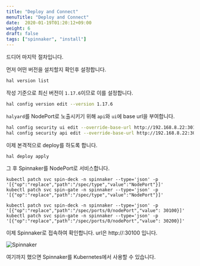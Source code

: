 ```yaml
---
title: "Deploy and Connect"
menuTitle: "Deploy and Connect"
date:  2020-01-19T01:20:12+09:00
weight: 6
draft: false
tags: ["spinnaker", "install"]
---
```


드디어 마지막 절차입니다.

먼저 어떤 버전을 설치할지 확인후 설정합니다.

```bash
hal version list
```

작성 기준으로 최신 버전이 `1.17.6`이므로 이를 설정합니다.

```bash
hal config version edit --version 1.17.6
```

`halyard`를 NodePort로 노출시키기 위해 `api`와 `ui`에 base url을 부여합니다.

```bash
hal config security ui edit --override-base-url http://192.168.8.22:30100
hal config security api edit --override-base-url http://192.168.8.22:30200
```

이제 본격적으로 deploy를 하도록 합니다.

```bash
hal deploy apply
```

그 후 Spinnaker를 NodePort로 서비스합니다.

```
kubectl patch svc spin-deck -n spinnaker --type='json' -p '[{"op":"replace","path":"/spec/type","value":"NodePort"}]'
kubectl patch svc spin-gate -n spinnaker --type='json' -p '[{"op":"replace","path":"/spec/type","value":"NodePort"}]'

kubectl patch svc spin-deck -n spinnaker --type='json' -p '[{"op":"replace","path":"/spec/ports/0/nodePort","value": 30100}]'
kubectl patch svc spin-gate -n spinnaker --type='json' -p '[{"op":"replace","path":"/spec/ports/0/nodePort","value": 30200}]'
```

이제 Spinnaker로 접속하여 확인합니다.
url은 http://<IP>:30100 입니다.

![Spinnaker](/images/Spinnaker/Install/spinnaker.png)

여기까지 했으면 Spinnaker를 Kubernetes에서 사용할 수 있습니다.